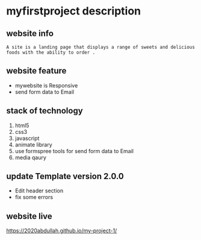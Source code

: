 # myfirstproject description


## website info

```
A site is a landing page that displays a range of sweets and delicious foods with the ability to order .

```

## website feature

* mywebsite is Responsive 
* send form data to Email


## stack of technology
1. html5
2. css3
3. javascript
4. animate library
5. use formspree tools for send form data to Email
6. media qaury

## update Template version 2.0.0
* Edit header section
* fix some errors

## website live
https://2020abdullah.github.io/my-project-1/
